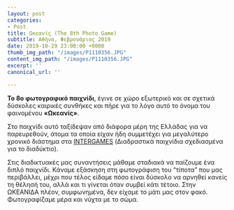 ```yaml
---
layout: post
categories:
- Post
title: Ωκεανίς (The 8th Photo Game)
subtitle: Αθήνα, Φεβρουάριος 2019
date: 2019-10-29 23:00:00 +0000
thumb_img_path: "/images/P1110356.JPG"
content_img_path: "/images/P1110356.JPG"
excerpt: ''
canonical_url: ''

---
```

**Το 8ο φωτογραφικό παιχνίδι**, έγινε σε χώρο εξωτερικό και σε σχετικά δύσκολες καιρικές συνθήκες και πήρε για το λόγο αυτό το όνομα του φαινομένου **«Ωκεανίς»**.

Στο παιχνίδι αυτό ταξίδεψαν από διάφορα μέρη της Ελλάδας για να παρευρεθούν, άτομα τα οποία είχαν ήδη συμμετέχει για μεγαλύτερο χρονικό διάστημα στα [INTERGAMES](https://photogames.tk/intergames/) (Διαδραστικά παιχνίδια σχεδιασμένα για το διαδύκτιο).

Στις διαδικτυακές μας συναντήσεις μάθαμε σταδιακά να παίζουμε ένα διπλό παιχνίδι. Κάναμε εξάσκηση στη φωτογράφιση του “τίποτα” που μας περιβάλλει, μέχρι που τέλος είδαμε πόσο είναι δύσκολο να αρνηθεί κανείς τη θέλησή του, αλλά και τι γίνεται όταν συμβεί κάτι τέτοιο. Στην ΩΚΕΑΝΙΔΑ πλέον, συμφωνημένα, δεν είχαμε το μάτι μας στον φακό. Φωτογραφίζαμε μέρα και νύχτα με το σώμα. 